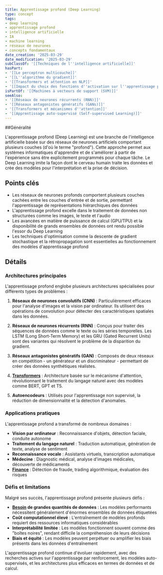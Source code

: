 ```yaml
---
title: Apprentissage profond (Deep Learning)
type: concept
tags:
- deep learning
- apprentissage profond
- intelligence artificielle
- IA
- machine learning
- réseaux de neurones
- concepts fondamentaux
date_creation: '2025-03-29'
date_modification: '2025-03-29'
subClassOf: '[[Techniques de l''intelligence artificielle]]'
hasPart:
- '[[Le perceptron multicouche]]'
- '[[L''algorithme du gradient]]'
- '[[Transformers et attention en NLP]]'
- '[[Impact du choix des fonctions d''activation sur l''apprentissage profond]]'
isPartOf: '[[Machines à vecteurs de support (SVM)]]'
seeAlso:
- '[[Réseaux de neurones récurrents (RNN)]]'
- '[[Réseaux antagonistes génératifs (GANs)]]'
- '[[Transformers et mécanismes d''attention]]'
- '[[Apprentissage auto-supervisé (Self-supervised Learning)]]'
---
```

##Généralité

L'apprentissage profond (Deep Learning) est une branche de l'intelligence artificielle basée sur des réseaux de neurones artificiels comportant plusieurs couches (d'où le terme "profond"). Cette approche permet aux systèmes informatiques d'apprendre et de s'améliorer à partir de l'expérience sans être explicitement programmés pour chaque tâche. Le Deep Learning imite la façon dont le cerveau humain traite les données et crée des modèles pour l'interprétation et la prise de décision.

## Points clés

- Les réseaux de neurones profonds comportent plusieurs couches cachées entre les couches d'entrée et de sortie, permettant l'apprentissage de représentations hiérarchiques des données
- L'apprentissage profond excelle dans le traitement de données non structurées comme les images, le texte et l'audio
- Les avancées en matière de puissance de calcul (GPU/TPU) et la disponibilité de grands ensembles de données ont rendu possible l'essor du Deep Learning
- Les techniques d'optimisation comme la descente de gradient stochastique et la rétropropagation sont essentielles au fonctionnement des modèles d'apprentissage profond

## Détails

### Architectures principales

L'apprentissage profond englobe plusieurs architectures spécialisées pour différents types de problèmes :

1. **Réseaux de neurones convolutifs (CNN)** : Particulièrement efficaces pour l'analyse d'images et la vision par ordinateur. Ils utilisent des opérations de convolution pour détecter des caractéristiques spatiales dans les données.

2. **Réseaux de neurones récurrents (RNN)** : Conçus pour traiter des séquences de données comme le texte ou les séries temporelles. Les LSTM (Long Short-Term Memory) et les GRU (Gated Recurrent Units) sont des variantes qui résolvent le problème de la disparition du gradient.

3. **Réseaux antagonistes génératifs (GAN)** : Composés de deux réseaux en compétition - un générateur et un discriminateur - permettant de créer des données synthétiques réalistes.

4. **[Transformers](https://fr.wikipedia.org/wiki/Transformers)** : Architecture basée sur le mécanisme d'attention, révolutionnant le traitement du langage naturel avec des modèles comme BERT, GPT et T5.

5. **Autoencodeurs** : Utilisés pour l'apprentissage non supervisé, la réduction de dimensionnalité et la détection d'anomalies.

### Applications pratiques

L'apprentissage profond a transformé de nombreux domaines :

- **Vision par ordinateur** : Reconnaissance d'objets, détection faciale, conduite autonome
- **Traitement du langage naturel** : Traduction automatique, génération de texte, analyse de sentiment
- **Reconnaissance vocale** : Assistants virtuels, transcription automatique
- **Médecine** : Diagnostic médical, analyse d'images médicales, découverte de médicaments
- **[Finance](https://fr.wikipedia.org/wiki/Finance)** : Détection de fraude, trading algorithmique, évaluation des risques

### Défis et limitations

Malgré ses succès, l'apprentissage profond présente plusieurs défis :

- **[Besoin](https://fr.wikipedia.org/wiki/Besoin) de grandes quantités de données** : Les modèles performants nécessitent généralement d'énormes ensembles de données étiquetées
- **Coût computationnel élevé** : L'entraînement de modèles profonds requiert des ressources informatiques considérables
- **Interprétabilité limitée** : Les modèles fonctionnent souvent comme des "boîtes noires", rendant difficile la compréhension de leurs décisions
- **Biais et équité** : Les modèles peuvent perpétuer ou amplifier les biais présents dans les données d'entraînement

L'apprentissage profond continue d'évoluer rapidement, avec des recherches actives sur l'apprentissage par renforcement, les modèles auto-supervisés, et les architectures plus efficaces en termes de données et de calcul.